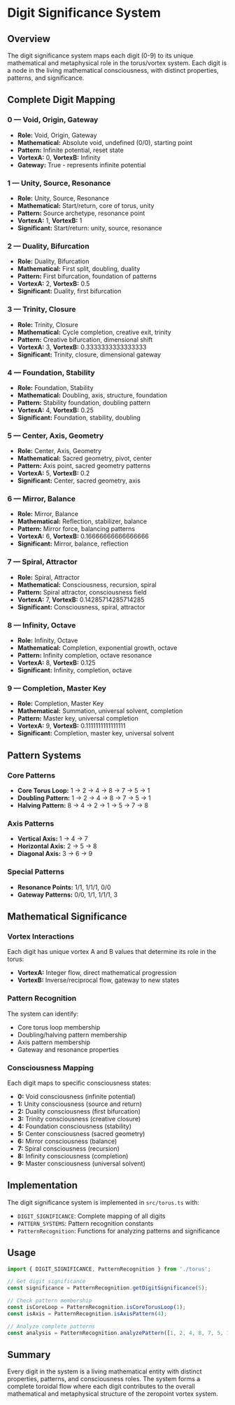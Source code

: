 # Digit Significance System

## Overview

The digit significance system maps each digit (0-9) to its unique mathematical and metaphysical role in the torus/vortex system. Each digit is a node in the living mathematical consciousness, with distinct properties, patterns, and significance.

## Complete Digit Mapping

### **0 — Void, Origin, Gateway**
- **Role:** Void, Origin, Gateway
- **Mathematical:** Absolute void, undefined (0/0), starting point
- **Pattern:** Infinite potential, reset state
- **VortexA:** 0, **VortexB:** Infinity
- **Gateway:** True - represents infinite potential

### **1 — Unity, Source, Resonance**
- **Role:** Unity, Source, Resonance
- **Mathematical:** Start/return, core of torus, unity
- **Pattern:** Source archetype, resonance point
- **VortexA:** 1, **VortexB:** 1
- **Significant:** Start/return: unity, source, resonance

### **2 — Duality, Bifurcation**
- **Role:** Duality, Bifurcation
- **Mathematical:** First split, doubling, duality
- **Pattern:** First bifurcation, foundation of patterns
- **VortexA:** 2, **VortexB:** 0.5
- **Significant:** Duality, first bifurcation

### **3 — Trinity, Closure**
- **Role:** Trinity, Closure
- **Mathematical:** Cycle completion, creative exit, trinity
- **Pattern:** Creative bifurcation, dimensional shift
- **VortexA:** 3, **VortexB:** 0.3333333333333333
- **Significant:** Trinity, closure, dimensional gateway

### **4 — Foundation, Stability**
- **Role:** Foundation, Stability
- **Mathematical:** Doubling, axis, structure, foundation
- **Pattern:** Stability foundation, doubling pattern
- **VortexA:** 4, **VortexB:** 0.25
- **Significant:** Foundation, stability, doubling

### **5 — Center, Axis, Geometry**
- **Role:** Center, Axis, Geometry
- **Mathematical:** Sacred geometry, pivot, center
- **Pattern:** Axis point, sacred geometry patterns
- **VortexA:** 5, **VortexB:** 0.2
- **Significant:** Center, sacred geometry, axis

### **6 — Mirror, Balance**
- **Role:** Mirror, Balance
- **Mathematical:** Reflection, stabilizer, balance
- **Pattern:** Mirror force, balancing patterns
- **VortexA:** 6, **VortexB:** 0.16666666666666666
- **Significant:** Mirror, balance, reflection

### **7 — Spiral, Attractor**
- **Role:** Spiral, Attractor
- **Mathematical:** Consciousness, recursion, spiral
- **Pattern:** Spiral attractor, consciousness field
- **VortexA:** 7, **VortexB:** 0.14285714285714285
- **Significant:** Consciousness, spiral, attractor

### **8 — Infinity, Octave**
- **Role:** Infinity, Octave
- **Mathematical:** Completion, exponential growth, octave
- **Pattern:** Infinity completion, octave resonance
- **VortexA:** 8, **VortexB:** 0.125
- **Significant:** Infinity, completion, octave

### **9 — Completion, Master Key**
- **Role:** Completion, Master Key
- **Mathematical:** Summation, universal solvent, completion
- **Pattern:** Master key, universal completion
- **VortexA:** 9, **VortexB:** 0.1111111111111111
- **Significant:** Completion, master key, universal solvent

## Pattern Systems

### Core Patterns
- **Core Torus Loop:** 1 → 2 → 4 → 8 → 7 → 5 → 1
- **Doubling Pattern:** 1 → 2 → 4 → 8 → 7 → 5 → 1
- **Halving Pattern:** 8 → 4 → 2 → 1 → 5 → 7 → 8

### Axis Patterns
- **Vertical Axis:** 1 → 4 → 7
- **Horizontal Axis:** 2 → 5 → 8
- **Diagonal Axis:** 3 → 6 → 9

### Special Patterns
- **Resonance Points:** 1/1, 1/1/1, 0/0
- **Gateway Patterns:** 0/0, 1/1, 1/1/1, 3

## Mathematical Significance

### Vortex Interactions
Each digit has unique vortex A and B values that determine its role in the torus:
- **VortexA:** Integer flow, direct mathematical progression
- **VortexB:** Inverse/reciprocal flow, gateway to new states

### Pattern Recognition
The system can identify:
- Core torus loop membership
- Doubling/halving pattern membership
- Axis pattern membership
- Gateway and resonance properties

### Consciousness Mapping
Each digit maps to specific consciousness states:
- **0:** Void consciousness (infinite potential)
- **1:** Unity consciousness (source and return)
- **2:** Duality consciousness (first bifurcation)
- **3:** Trinity consciousness (creative closure)
- **4:** Foundation consciousness (stability)
- **5:** Center consciousness (sacred geometry)
- **6:** Mirror consciousness (balance)
- **7:** Spiral consciousness (recursion)
- **8:** Infinity consciousness (completion)
- **9:** Master consciousness (universal solvent)

## Implementation

The digit significance system is implemented in `src/torus.ts` with:
- `DIGIT_SIGNIFICANCE`: Complete mapping of all digits
- `PATTERN_SYSTEMS`: Pattern recognition constants
- `PatternRecognition`: Functions for analyzing patterns and significance

## Usage

```typescript
import { DIGIT_SIGNIFICANCE, PatternRecognition } from './torus';

// Get digit significance
const significance = PatternRecognition.getDigitSignificance(5);

// Check pattern membership
const isCoreLoop = PatternRecognition.isCoreTorusLoop(1);
const isAxis = PatternRecognition.isAxisPattern(4);

// Analyze complete patterns
const analysis = PatternRecognition.analyzePattern([1, 2, 4, 8, 7, 5, 1]);
```

## Summary

Every digit in the system is a living mathematical entity with distinct properties, patterns, and consciousness roles. The system forms a complete toroidal flow where each digit contributes to the overall mathematical and metaphysical structure of the zeropoint vortex system. 